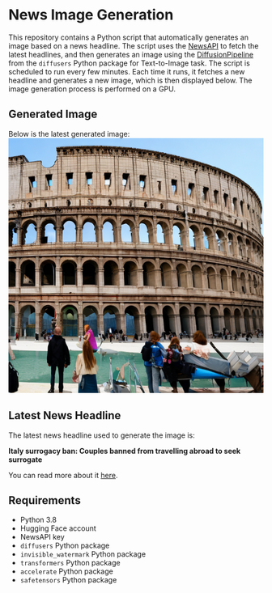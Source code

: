 # News Image Generation
This repository contains a Python script that automatically generates an image based on a news headline. The script uses the [NewsAPI](https://newsapi.org/) to fetch the latest headlines, and then generates an image using the [DiffusionPipeline](https://github.com/huggingface/diffusers) from the `diffusers` Python package for Text-to-Image task.
The script is scheduled to run every few minutes. Each time it runs, it fetches a new headline and generates a new image, which is then displayed below. The image generation process is performed on a GPU.

## Generated Image
Below is the latest generated image:
![Generated Image](image.png)

## Latest News Headline
The latest news headline used to generate the image is:

**Italy surrogacy ban: Couples banned from travelling abroad to seek surrogate**

You can read more about it [here](https://news.google.com/rss/articles/CBMiWkFVX3lxTE9UR0hIdUJ2XzFILW1IOGhObk8xTUlJQ255d1BlTVY3Vm9XM3QwdHdmcEJ0RHRleGFYY3BNZlVwVGJndGk3OUR2UG80TnBUSlZiYjRJaDBZQUpGQdIBX0FVX3lxTFBCWHFLbEtjd0VPUTlaVmpaT2VGMGthaHZqSVpZeW1xcHBScllpQnloSDYzRnJFNFNFLU5RamV6QmdYdnRmM2l1SzRhZnJzYkVseFlLOGpHX0lVUWwxX0ZF?oc=5).

## Requirements
- Python 3.8
- Hugging Face account
- NewsAPI key
- `diffusers` Python package
- `invisible_watermark` Python package
- `transformers` Python package
- `accelerate` Python package
- `safetensors` Python package
